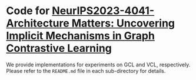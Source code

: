 # Code for [NeurIPS2023-4041-Architecture Matters: Uncovering Implicit Mechanisms in Graph Contrastive Learning](https://openreview.net/forum?id=MYfqIVcQrp&referrer=%5BAuthor%20Console%5D(%2Fgroup%3Fid%3DNeurIPS.cc%2F2023%2FConference%2FAuthors%23your-submissions))

We provide implementations for experiments on GCL and VCL, respectively. Please refer to the `README.md` file in each sub-directory for details.
